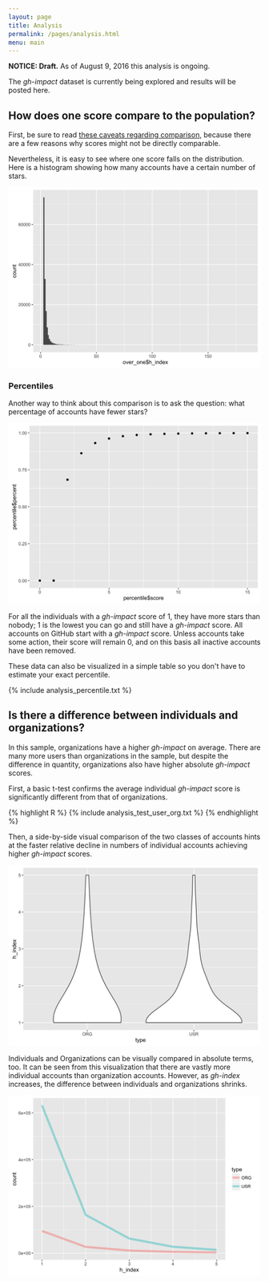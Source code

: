 ```yaml
---
layout: page
title: Analysis
permalink: /pages/analysis.html
menu: main
---
```


**NOTICE: Draft.**  As of August 9, 2016 this analysis is ongoing.

The *gh-impact* dataset is currently being explored and results will be posted here.

## How does one score compare to the population?

First, be sure to read [these caveats regarding comparison](/pages/answers.html#are-gh-impact-scores-comparable-between-two-users-or-two-industries), because there are a few reasons why scores might not be directly comparable.

Nevertheless, it is easy to see where one score falls on the distribution.  Here is a histogram showing how many accounts have a certain number of stars.

![Histogram](/media/density_plot_over_one-1.png)

### Percentiles

Another way to think about this comparison is to ask the question: what percentage of accounts have fewer stars?

![Percentile Plot](/media/percentile_plot-1.png)

For all the individuals with a *gh-impact* score of 1, they have more stars than nobody; 1 is the lowest you can go and still have a *gh-impact* score.  All accounts on GitHub start with a *gh-impact* score. Unless accounts take some action, their score will remain 0, and on this basis all inactive accounts have been removed.

These data can also be visualized in a simple table so you don't have to estimate your exact percentile.

<style type="text/css">
table {
    margin: 0px auto;
}
td {
    border-top: 1px dotted black;
    padding: 1px;
    width: 5em;
}
</style>

{% include analysis_percentile.txt %}

## Is there a difference between individuals and organizations?

In this sample, organizations have a higher *gh-impact* on average.  There are many more users than organizations in the sample, but despite the difference in quantity, organizations also have higher absolute *gh-impact* scores.

First, a basic t-test confirms the average individual *gh-impact* score is significantly different from that of organizations.

{% highlight R %}
{% include analysis_test_user_org.txt %}
{% endhighlight %}

Then, a side-by-side visual comparison of the two classes of accounts hints at the faster relative decline in numbers of individual accounts achieving higher *gh-impact* scores.

![Fiddle Plot Comparison](/media/fiddle_comparison-1.png)

Individuals and Organizations can be visually compared in absolute terms, too.  It can be seen from this visualization that there are vastly more individual accounts than organization accounts.  However, as *gh-index* increases, the difference between individuals and organizations shrinks.

![Density Plot Comparison](/media/density_comparison-1.png)

<!-- ## is there a relationship between **gh-impact** and number of followers? -->

<!-- ## is there any effect of language upon gh-impact? -->

<!-- ## is **gh-impact** predictive of the popularity of a users's projects? -->
